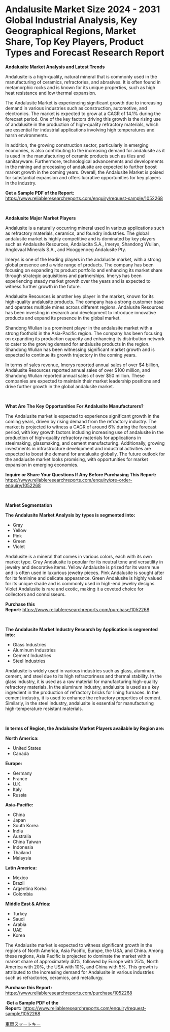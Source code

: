 <p><h1>Andalusite Market Size 2024 - 2031 Global Industrial Analysis, Key Geographical Regions, Market Share, Top Key Players, Product Types and Forecast Research Report</h1></p><p><strong>Andalusite Market Analysis and Latest Trends</strong></p>
<p><p>Andalusite is a high-quality, natural mineral that is commonly used in the manufacturing of ceramics, refractories, and abrasives. It is often found in metamorphic rocks and is known for its unique properties, such as high heat resistance and low thermal expansion.</p><p>The Andalusite Market is experiencing significant growth due to increasing demand in various industries such as construction, automotive, and electronics. The market is expected to grow at a CAGR of 14.1% during the forecast period. One of the key factors driving this growth is the rising use of andalusite in the production of high-quality refractory materials, which are essential for industrial applications involving high temperatures and harsh environments.</p><p>In addition, the growing construction sector, particularly in emerging economies, is also contributing to the increasing demand for andalusite as it is used in the manufacturing of ceramic products such as tiles and sanitaryware. Furthermore, technological advancements and developments in the mining and processing of andalusite are expected to further boost market growth in the coming years. Overall, the Andalusite Market is poised for substantial expansion and offers lucrative opportunities for key players in the industry.</p></p>
<p><strong>Get a Sample PDF of the Report:&nbsp;</strong> <a href="https://www.reliableresearchreports.com/enquiry/request-sample/1052268">https://www.reliableresearchreports.com/enquiry/request-sample/1052268</a></p>
<p>&nbsp;</p>
<p><strong>Andalusite Major Market Players</strong></p>
<p><p>Andalusite is a naturally occurring mineral used in various applications such as refractory materials, ceramics, and foundry industries. The global andalusite market is highly competitive and is dominated by key players such as Andalusite Resources, Andalucita S.A., Imerys, Shandong Wulian, Anglovaal Minerals S.A., and Hooggenoeg Andalusite Pty.</p><p>Imerys is one of the leading players in the andalusite market, with a strong global presence and a wide range of products. The company has been focusing on expanding its product portfolio and enhancing its market share through strategic acquisitions and partnerships. Imerys has been experiencing steady market growth over the years and is expected to witness further growth in the future.</p><p>Andalusite Resources is another key player in the market, known for its high-quality andalusite products. The company has a strong customer base and operates multiple mines across different regions. Andalusite Resources has been investing in research and development to introduce innovative products and expand its presence in the global market.</p><p>Shandong Wulian is a prominent player in the andalusite market with a strong foothold in the Asia-Pacific region. The company has been focusing on expanding its production capacity and enhancing its distribution network to cater to the growing demand for andalusite products in the region. Shandong Wulian has been witnessing significant market growth and is expected to continue its growth trajectory in the coming years.</p><p>In terms of sales revenue, Imerys reported annual sales of over $4 billion, Andalusite Resources reported annual sales of over $100 million, and Shandong Wulian reported annual sales of over $50 million. These companies are expected to maintain their market leadership positions and drive further growth in the global andalusite market.</p></p>
<p>&nbsp;</p>
<p><strong>What Are The Key Opportunities For Andalusite Manufacturers?</strong></p>
<p><p>The Andalusite market is expected to experience significant growth in the coming years, driven by rising demand from the refractory industry. The market is projected to witness a CAGR of around 6% during the forecast period, with key growth factors including increasing use of andalusite in the production of high-quality refractory materials for applications in steelmaking, glassmaking, and cement manufacturing. Additionally, growing investments in infrastructure development and industrial activities are expected to boost the demand for andalusite globally. The future outlook for the andalusite market looks promising, with opportunities for market expansion in emerging economies.</p></p>
<p><strong>Inquire or Share Your Questions If Any Before Purchasing This Report:</strong> <a href="https://www.reliableresearchreports.com/enquiry/pre-order-enquiry/1052268">https://www.reliableresearchreports.com/enquiry/pre-order-enquiry/1052268</a></p>
<p>&nbsp;</p>
<p><strong>Market Segmentation</strong></p>
<p><strong>The Andalusite Market Analysis by types is segmented into:</strong></p>
<p><ul><li>Gray</li><li>Yellow</li><li>Pink</li><li>Green</li><li>Violet</li></ul></p>
<p><p>Andalusite is a mineral that comes in various colors, each with its own market type. Gray Andalusite is popular for its neutral tone and versatility in jewelry and decorative items. Yellow Andalusite is prized for its warm hue and is often used in luxurious jewelry pieces. Pink Andalusite is sought after for its feminine and delicate appearance. Green Andalusite is highly valued for its unique shade and is commonly used in high-end jewelry designs. Violet Andalusite is rare and exotic, making it a coveted choice for collectors and connoisseurs.</p></p>
<p><strong>Purchase this Report:&nbsp;</strong><a href="https://www.reliableresearchreports.com/purchase/1052268">https://www.reliableresearchreports.com/purchase/1052268</a></p>
<p>&nbsp;</p>
<p><strong>The Andalusite Market Industry Research by Application is segmented into:</strong></p>
<p><ul><li>Glass Industries</li><li>Aluminum Industries</li><li>Cement Industries</li><li>Steel Industries</li></ul></p>
<p><p>Andalusite is widely used in various industries such as glass, aluminum, cement, and steel due to its high refractoriness and thermal stability. In the glass industry, it is used as a raw material for manufacturing high-quality refractory materials. In the aluminum industry, andalusite is used as a key ingredient in the production of refractory bricks for lining furnaces. In the cement industry, it is used to enhance the refractory properties of cement. Similarly, in the steel industry, andalusite is essential for manufacturing high-temperature resistant materials.</p></p>
<p>&nbsp;</p>
<p><strong>In terms of Region, the Andalusite Market Players available by Region are:</strong></p>
<p>
    <p> <strong> North America: </strong>
        <ul>
            <li>United States</li>
            <li>Canada</li>
        </ul>
        </p> 
    <p> <strong> Europe: </strong>
        <ul>
            <li>Germany</li>
            <li>France</li>
            <li>U.K.</li>
            <li>Italy</li>
            <li>Russia</li>
        </ul>
        </p> 
    <p> <strong> Asia-Pacific: </strong>
        <ul>
            <li>China</li>
            <li>Japan</li>
            <li>South Korea</li>
            <li>India</li>
            <li>Australia</li>
            <li>China Taiwan</li>
            <li>Indonesia</li>
            <li>Thailand</li>
            <li>Malaysia</li>
        </ul>
        </p> 
    <p> <strong> Latin America: </strong>
        <ul>
            <li>Mexico</li>
            <li>Brazil</li>
            <li>Argentina Korea</li>
            <li>Colombia</li>
        </ul>
        </p> 
    <p> <strong> Middle East & Africa: </strong>
        <ul>
            <li>Turkey</li>
            <li>Saudi</li>
            <li>Arabia</li>
            <li>UAE</li>
            <li>Korea</li>
        </ul>
    </p>
    </p>
<p><p>The Andalusite market is expected to witness significant growth in the regions of North America, Asia Pacific, Europe, the USA, and China. Among these regions, Asia Pacific is projected to dominate the market with a market share of approximately 40%, followed by Europe with 25%, North America with 20%, the USA with 10%, and China with 5%. This growth is attributed to the increasing demand for Andalusite in various industries such as refractories, ceramics, and metallurgy.</p></p>
<p><strong>Purchase this Report: </strong><a href="https://www.reliableresearchreports.com/purchase/1052268">https://www.reliableresearchreports.com/purchase/1052268</a></p>
<p>&nbsp;<strong>Get a Sample PDF of the Report:&nbsp;&nbsp;</strong><a href="https://www.reliableresearchreports.com/enquiry/request-sample/1052268">https://www.reliableresearchreports.com/enquiry/request-sample/1052268</a></p>
<p><strong></strong></p>
<p><p><a href="https://github.com/oqoeusbvpadwjs08/Market-Research-Report-List-1/blob/main/2996017193051.md">車両スマートキー</a></p></p>